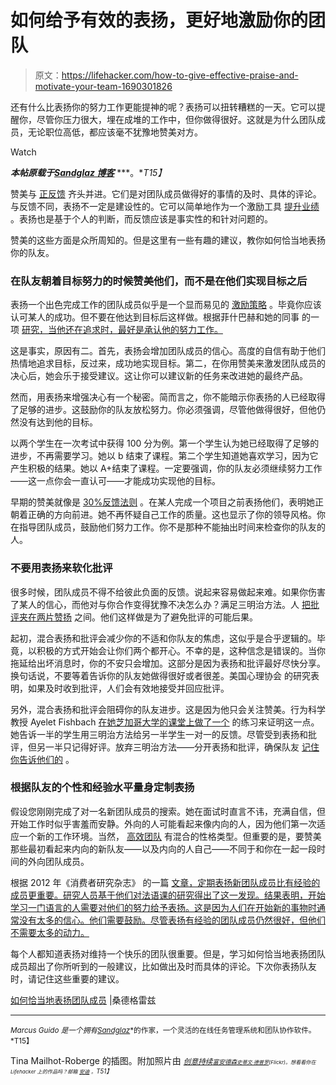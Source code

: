# 如何给予有效的表扬，更好地激励你的团队

> 原文：<https://lifehacker.com/how-to-give-effective-praise-and-motivate-your-team-1690301826>

还有什么比表扬你的努力工作更能提神的呢？表扬可以扭转糟糕的一天。它可以提醒你，尽管你压力很大，埋在成堆的工作中，但你做得很好。这就是为什么团队成员，无论职位高低，都应该毫不犹豫地赞美对方。

Watch

***本帖原载于***[***Sandglaz 博客***](http://blog.sandglaz.com/properly-praise-team-members/) ***。**T15】*

赞美与 [正反馈](http://blog.sandglaz.com/give-feedback-will-improve-teams-productivity/) 齐头并进。它们是对团队成员做得好的事情的及时、具体的评论。与反馈不同，表扬不一定是建设性的。它可以简单地作为一个激励工具 [提升业绩](http://blog.sandglaz.com/hobbies-can-improve-performance-at-work/) 。表扬也是基于个人的判断，而反馈应该是事实性的和针对问题的。

赞美的这些方面是众所周知的。但是这里有一些有趣的建议，教你如何恰当地表扬你的队友。

### 在队友朝着目标努力的时候赞美他们，而不是在他们实现目标之后

表扬一个出色完成工作的团队成员似乎是一个显而易见的 [激励策略](http://blog.sandglaz.com/surprising-motivation-tricks-backed-science/) 。毕竟你应该认可某人的成功。但不要在他达到目标后这样做。根据菲什巴赫和她的同事 的一项 [研究，当他还在追求时，最好是承认他的努力工作。](http://faculty.chicagobooth.edu/ayelet.fishbach/research/FEF%20Compass%202010.pdf)

这是事实，原因有二。首先，表扬会增加团队成员的信心。高度的自信有助于他们热情地追求目标，反过来，成功地实现目标。第二，在你用赞美来激发团队成员的决心后，她会乐于接受建议。这让你可以建议新的任务来改进她的最终产品。

然而，用表扬来增强决心有一个秘密。简而言之，你不能暗示你表扬的人已经取得了足够的进步。这鼓励你的队友放松努力。你必须强调，尽管他做得很好，但他仍然没有达到他的目标。

以两个学生在一次考试中获得 100 分为例。第一个学生认为她已经取得了足够的进步，不再需要学习。她以 b 结束了课程。第二个学生知道她喜欢学习，因为它产生积极的结果。她以 A+结束了课程。一定要强调，你的队友必须继续努力工作——这一点你会一直认可——才能成功实现他的目标。

早期的赞美就像是 [30%反馈法则](http://blog.sandglaz.com/30-percent-feedback-rule/) 。在某人完成一个项目之前表扬他们，表明她正朝着正确的方向前进。她不再怀疑自己工作的质量。这也显示了你的领导风格。你在指导团队成员，鼓励他们努力工作。你不是那种不能抽出时间来检查你的队友的人。

### 不要用表扬来软化批评

很多时候，团队成员不得不给彼此负面的反馈。说起来容易做起来难。如果你伤害了某人的信心，而他对与你合作变得犹豫不决怎么办？满足三明治方法。人 [把批评夹在两片赞扬](https://lifehacker.com/how-to-give-criticism-without-sounding-like-a-jerk-5915687) 之间。他们这样做是为了避免批评的可能后果。

起初，混合表扬和批评会减少你的不适和你队友的焦虑，这似乎是合乎逻辑的。毕竟，以积极的方式开始会让你们两个都开心。不幸的是，这种信念是错误的。当你拖延给出坏消息时，你的不安只会增加。这部分是因为表扬和批评最好尽快分享。换句话说，不要等着告诉你的队友她做得很好或者很差。美国心理协会 的研究表明，如果及时收到批评，人们会有效地接受并回应批评。

另外，混合表扬和批评会阻碍你的队友进步。这是因为他只会关注赞美。行为科学教授 Ayelet Fishbach [在她芝加哥大学的课堂上做了一个](http://www.nytimes.com/2013/04/06/your-money/how-to-give-effective-feedback-both-positive-and-negative.html?pagewanted=all&_r=1&) 的练习来证明这一点。她告诉一半的学生用三明治方法给另一半学生一对一的反馈。尽管受到表扬和批评，但另一半只记得好评。放弃三明治方法——分开表扬和批评，确保队友 [记住你告诉他们的](https://lifehacker.com/how-can-i-learn-to-take-criticism-without-taking-it-per-5915488) 。

### 根据队友的个性和经验水平量身定制表扬

假设您刚刚完成了对一名新团队成员的搜索。她在面试时直言不讳，充满自信，但开始工作时似乎害羞而安静。外向的人可能看起来像内向的人，因为他们第一次适应一个新的工作环境。当然， [高效团队](http://blog.sandglaz.com/6-charactersitics-highly-effective-team/) 有混合的性格类型。但重要的是，要赞美那些最初看起来内向的新队友——以及内向的人自己——不同于和你在一起一段时间的外向团队成员。

根据 2012 年《消费者研究杂志》 的一篇 [文章，定期表扬新团队成员比有经验的成员更重要。研究人员基于他们对法语课的研究得出了这一发现。结果表明，开始学习一门语言的人需要对他们的努力给予表扬。这是因为人们在开始新的事物时通常没有太多的信心。他们需要鼓励。尽管表扬有经验的团队成员仍然很好，但他们不需要太多的动力。](http://www.mendeley.com/catalog/tell-me-i-wrong-experts-seek-respond-negative-feedback/)

每个人都知道表扬对维持一个快乐的团队很重要。但是，学习如何恰当地表扬团队成员超出了你所听到的一般建议，比如做出及时而具体的评论。下次你表扬队友时，请记住这些重要的建议。

[如何恰当地表扬团队成员](http://blog.sandglaz.com/properly-praise-team-members/) |桑德格雷兹

* * *

<small>*Marcus Guido 是一个拥有*</small>[<small>*Sandglaz*</small>](http://www.sandglaz.com/)<small>*的作家，一个灵活的在线任务管理系统和团队协作软件。*T15】</small>

Tina Mailhot-Roberge 的插图。附加照片由 [*<small>创意持续</small>*](https://www.flickr.com/photos/aalto-cs/9669248935)*<small></small>*<small>[*<small>富安德森</small>*](https://www.flickr.com/photos/memestate/3159343310)*<small></small>*<small>[*<small>史蒂文·德普罗</small>*](https://www.flickr.com/photos/stevendepolo/4294686346)*<small>(Flickr)。想看看你在 Lifehacker 上的作品吗？邮箱</small>* [*<small>安迪</small>*](mailto:andy@lifehacker.com) *<small>。</small>T51】*</small></small>

<small><small></small></small>